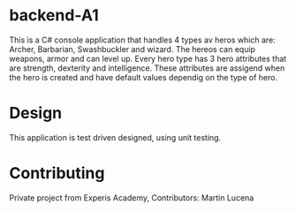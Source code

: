 # backend-A1
This is a C# console application that handles 4 types av heros which are: Archer, Barbarian, Swashbuckler and wizard. The hereos can equip weapons, armor and can level up. Every hero type has 3 hero attributes that are strength, dexterity and intelligence. These attributes are assigend when the hero is created and have default values dependig on the type of hero.
# Design
This application is test driven designed, using unit testing.
# Contributing
Private project from Experis Academy, Contributors: Martin Lucena

